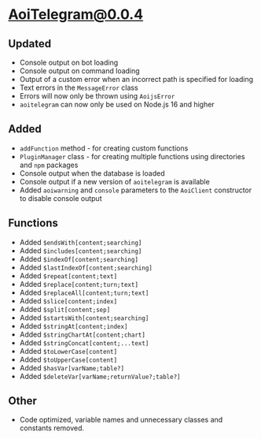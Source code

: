 # AoiTelegram@0.0.4

## Updated

- Console output on bot loading
- Console output on command loading
- Output of a custom error when an incorrect path is specified for loading
- Text errors in the `MessageError` class
- Errors will now only be thrown using `AoijsError`
- `aoitelegram` can now only be used on Node.js 16 and higher

## Added

- `addFunction` method - for creating custom functions
- `PluginManager` class - for creating multiple functions using directories and `npm` packages
- Console output when the database is loaded
- Console output if a new version of `aoitelegram` is available
- Added `aoiwarning` and `console` parameters to the `AoiClient` constructor to disable console output

## Functions

- Added `$endsWith[content;searching]`
- Added `$includes[content;searching]`
- Added `$indexOf[content;searching]`
- Added `$lastIndexOf[content;searching]`
- Added `$repeat[content;text]`
- Added `$replace[content;turn;text]`
- Added `$replaceAll[content;turn;text]`
- Added `$slice[content;index]`
- Added `$split[content;sep]`
- Added `$startsWith[content;searching]`
- Added `$stringAt[content;index]`
- Added `$stringChartAt[content;chart]`
- Added `$stringConcat[content;...text]`
- Added `$toLowerCase[content]`
- Added `$toUpperCase[content]`
- Added `$hasVar[varName;table?]`
- Added `$deleteVar[varName;returnValue?;table?]`

## Other

- Code optimized, variable names and unnecessary classes and constants removed.
